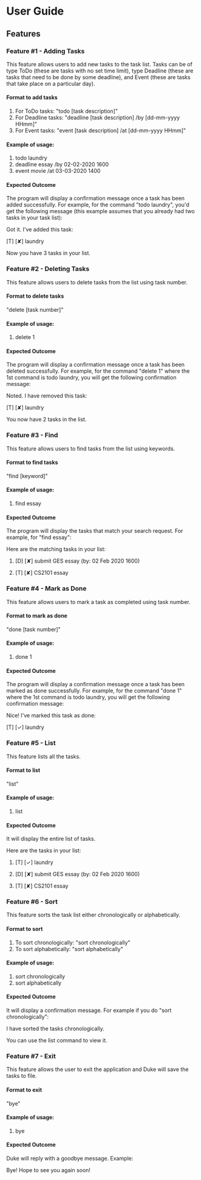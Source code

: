 # User Guide

## Features 

### Feature #1 - Adding Tasks 
This feature allows users to add new tasks to the task list.
Tasks can be of type ToDo (these are tasks with no set time limit),
type Deadline (these are tasks that need to be done by some deadline),
and Event (these are tasks that take place on a particular day).

#### Format to add tasks
1. For ToDo tasks: "todo [task description]"
2. For Deadline tasks: "deadline [task description] /by [dd-mm-yyyy HHmm]"
3. For Event tasks: "event [task description] /at [dd-mm-yyyy HHmm]"

#### Example of usage:
1. todo laundry
2. deadline essay /by 02-02-2020 1600
3. event movie /at 03-03-2020 1400

#### Expected Outcome
The program will display a confirmation message once a task has been added successfully.
For example, for the command "todo laundry", you'd get the following message (this example assumes that you already had 
two tasks in your task list):

Got it. I've added this task:

[T] [✘] laundry

Now you have 3 tasks in your list.

### Feature #2 - Deleting Tasks 
This feature allows users to delete tasks from the list using task number.

#### Format to delete tasks
"delete [task number]"

#### Example of usage:
1. delete 1 

#### Expected Outcome
The program will display a confirmation message once a task has been deleted successfully.
For example, for the command "delete 1" where the 1st command is todo laundry,
you will get the following confirmation message:

Noted. I have removed this task:
 
[T] [✘] laundry

You now have 2 tasks in the list.

### Feature #3 - Find 
This feature allows users to find tasks from the list using keywords.

#### Format to find tasks
"find [keyword]"

#### Example of usage:
1. find essay 

#### Expected Outcome
The program will display the tasks that match your search request.
For example, for "find essay":

Here are the matching tasks in your list:
 
1. [D] [✘] submit GES essay (by: 02 Feb 2020 1600)

2. [T] [✘] CS2101 essay

### Feature #4 - Mark as Done 
This feature allows users to mark a task as completed using task number.
 
#### Format to mark as done
"done [task number]"

#### Example of usage:
1. done 1 

#### Expected Outcome
The program will display a confirmation message once a task has been marked as done successfully. 
For example, for the command "done 1" where the 1st command is todo laundry,
you will get the following confirmation message:

Nice! I've marked this task as done:
 
[T] [✓] laundry

### Feature #5 - List 
This feature lists all the tasks. 
 
#### Format to list
"list"

#### Example of usage:
1. list

#### Expected Outcome
It will display the entire list of tasks.

Here are the tasks in your list:
 
1. [T] [✓] laundry

2. [D] [✘] submit GES essay (by: 02 Feb 2020 1600)

3. [T] [✘] CS2101 essay

### Feature #6 - Sort 
This feature sorts the task list either chronologically or alphabetically.
 
#### Format to sort
1. To sort chronologically: "sort chronologically"
2. To sort alphabetically: "sort alphabetically"

#### Example of usage:
1. sort chronologically
2. sort alphabetically

#### Expected Outcome
It will display a confirmation message. For example if you do "sort chronologically":

I have sorted the tasks chronologically.

You can use the list command to view it.
 

### Feature #7 - Exit 
This feature allows the user to exit the application and Duke will save the tasks to file.
 
#### Format to exit 
"bye"

#### Example of usage:
1. bye

#### Expected Outcome
Duke will reply with a goodbye message. Example:

Bye! Hope to see you again soon!

